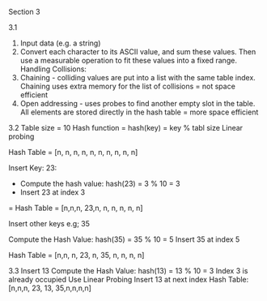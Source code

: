 Section 3


3.1
1. Input data (e.g. a string)
2. Convert each character to its ASCII value, and sum these values. Then use a measurable operation to fit these values into a fixed range.
Handling Collisions:
1. Chaining - colliding values are put into a list with the same table index. Chaining uses extra memory for the list of collisions = not space efficient
2. Open addressing - uses probes to find another empty slot in the table.
All elements are stored directly in the hash table = more space efficient 

3.2
Table size = 10 
Hash function = hash(key) = key % tabl size
Linear probing 

Hash Table = [n, n, n, n, n, n, n, n, n, n]

Insert Key: 23:
- Compute the hash value: hash(23) = 3 % 10 = 3
- Insert 23 at index 3

= Hash Table = [n,n,n, 23,n, n, n, n, n, n]

Insert other keys e.g; 35

Compute the Hash Value: hash(35) = 35 % 10 = 5
Insert 35 at index 5

Hash Table = [n,n, n, 23, n, 35, n, n, n, n]

3.3
Insert 13
Compute the Hash Value: hash(13) = 13 % 10 = 3
Index 3 is already occupied
Use Linear Probing
Insert 13 at next index
Hash Table: [n,n,n, 23, 13, 35,n,n,n,n]
